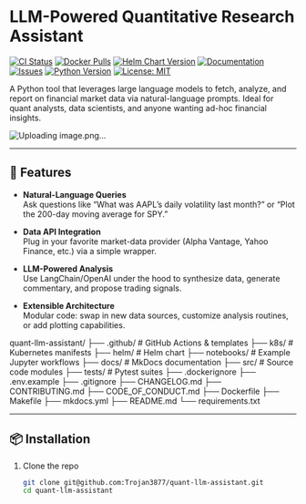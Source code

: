 # LLM-Powered Quantitative Research Assistant

[![CI Status](https://github.com/Trojan3877/quant-llm-assistant/actions/workflows/ci.yml/badge.svg)](https://github.com/Trojan3877/quant-llm-assistant/actions/workflows/ci.yml)
[![Docker Pulls](https://img.shields.io/docker/pulls/trojan3877/quant-llm-assistant)](https://hub.docker.com/r/trojan3877/quant-llm-assistant)
[![Helm Chart Version](https://img.shields.io/helm/v/quant-llm-assistant?repository_url=https://github.com/Trojan3877/quant-llm-assistant)](https://github.com/Trojan3877/quant-llm-assistant/tree/main/helm/quant-llm-assistant)
[![Documentation](https://img.shields.io/badge/docs-latest-blue)](https://github.com/Trojan3877/quant-llm-assistant/tree/main/docs)
[![Issues](https://img.shields.io/github/issues/Trojan3877/quant-llm-assistant)](https://github.com/Trojan3877/quant-llm-assistant/issues)
[![Python Version](https://img.shields.io/badge/python-3.10%2B-blue.svg)](https://www.python.org/)
[![License: MIT](https://img.shields.io/badge/License-MIT-yellow.svg)](LICENSE)

A Python tool that leverages large language models to fetch, analyze, and report on financial market data via natural-language prompts. Ideal for quant analysts, data scientists, and anyone wanting ad-hoc financial insights.

![Uploading image.png…]()




---

## 🚀 Features

- **Natural-Language Queries**  
  Ask questions like “What was AAPL’s daily volatility last month?” or “Plot the 200-day moving average for SPY.”

- **Data API Integration**  
  Plug in your favorite market-data provider (Alpha Vantage, Yahoo Finance, etc.) via a simple wrapper.

- **LLM-Powered Analysis**  
  Use LangChain/OpenAI under the hood to synthesize data, generate commentary, and propose trading signals.

- **Extensible Architecture**  
  Modular code: swap in new data sources, customize analysis routines, or add plotting capabilities.

quant-llm-assistant/
├── .github/            # GitHub Actions & templates
├── k8s/                # Kubernetes manifests
├── helm/               # Helm chart
├── notebooks/          # Example Jupyter workflows
├── docs/               # MkDocs documentation
├── src/                # Source code modules
├── tests/              # Pytest suites
├── .dockerignore
├── .env.example
├── .gitignore
├── CHANGELOG.md
├── CONTRIBUTING.md
├── CODE_OF_CONDUCT.md
├── Dockerfile
├── Makefile
├── mkdocs.yml
├── README.md
└── requirements.txt







---

## 📦 Installation

1. Clone the repo  
   ```bash
   git clone git@github.com:Trojan3877/quant-llm-assistant.git
   cd quant-llm-assistant

